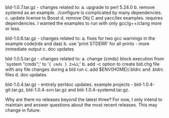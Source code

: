 
 bld-1.0.7.tar.gz - changes related to:
                    a. upgrade to perl 5.24.0
                    b. remove systemd as an example.  ./configure is complicated by many
                       dependencies.
                    c. update license to Boost
                    d. remove Obj C and yacc/lex examples.  requires dependencies.  I
                       wanted the examples to run with only gcc/g++/clang more or less.

 bld-1.0.6.tar.gz - changes related to:
                    a. fixes for two gcc warnings in the example code(rdx and daa)
                    b. use 'print STDERR' for all prints - more immediate output
                    c. doc updates

 bld-1.0.5.tar.gz - changes related to:
                    a. change {cmds} block execution from 'system "cmds";' to '`{ cmds } 2>&1`;'
                    b. add -c option to create bld.chg file with any file changes during a bld run
                    c. add $ENV{HOME}/.bldrc and .bldrc files
                    d. doc updates

 bld-1.0.4.tar.gz - entirely perldoc updates.  example projects - bld-1.0.4-git.tar.gz, bld-1.0.4-svn.tar.gz
                    and bld-1.0.4-systemd.tar.gz.

 Why are there no releases beyond the latest three?  For now, I only intend to maintain and answer questions
 about the most recent releases.  This may change in future.

